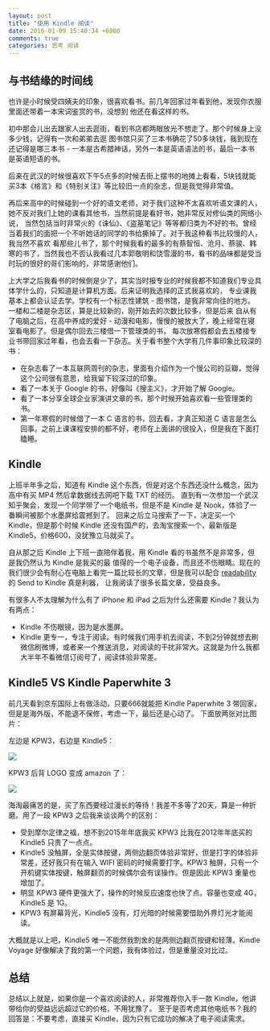 ```yaml
---
layout: post
title: "使用 Kindle 阅读"
date: 2016-01-09 15:40:34 +0800
comments: true
categories: 思考 阅读
---
```

## 与书结缘的时间线

也许是小时候受四姨夫的印象，很喜欢看书。前几年回家过年看到他，发现你衣服里面还带着一本宋词鉴赏的书，没想到
他还在看这样的书。

初中那会儿出去跟家人出去逛街，看到书店都两眼放光不想走了。那个时候身上没多少钱，记得有一次和弟弟去逛
图书馆只买了三本书确花了50多块钱，我到现在还记得是哪三本书 - 一本是古希腊神话，另外一本是英语语法的书，最后一本书是英语短语的书。

后来在武汉的时候很喜欢下午5点多的时候去街上摆书的地摊上看看，5块钱就能买3本《格言》和《特别关注》等比较旧一点的杂志，但是我觉得非常值。

再后来高中的时候碰到一个好的语文老师，对于我们这种不太喜欢听语文课的人，她不反对我们上她的课看其他书，当然前提是看好书，她非常反对修仙类的网络小说，
当然包括当时非常火的《诛仙》、《盗墓笔记》等等都归类为不好的书。曾经当着我们的面把一个不听她话的同学的书给撕掉了。对于我这种看书比较慢的人，我当然不喜欢
看那些儿书了，那个时候我看的最多的有蔡智恒、沧月、蔡骏、韩寒的书了，当然我也不否认我看过几本郭敬明和饶雪漫的书，看书的品味都是受当时玩的很好的哥们影响的，非常感谢他们。

上大学之后我看书的时候倒是少了，其实当时报专业的时候我都不知道我们专业具体学什么的，只知道是计算机方面。后来证明我选择的正式我喜欢的，
专业课我基本上都会认证去学。学校有一个标志性建筑 - 图书馆，是我非常向往的地方。一楼和二楼是杂志区，算是比较新的，刚开始去的次数比较多，但是后来
自从有了电脑之后，在高中养成的爱好 - 动漫和电影，慢慢的被放大了，晚上经常在寝室看电影了。但是偶尔回去三楼借一下管理类的书，
每次放寒假都会去五楼接专业书带回家过年看，也会去看一下杂志。关于看书整个大学有几件事印象比较深的书：

- 在杂志看了一本互联网周刊的杂志，里面有介绍作为一个慢公司的豆瓣，觉得这个公司很有意思，给我留下较深过的印象。
- 看了一本关于 Google 的书，好像叫《搜主义》，才开始了解 Google。
- 看了一本分享全球企业家演讲文章的书，那个时候开始喜欢看一些管理类的书。
- 第一年寒假的时候借了一本 C 语言的书，回去看，才真正知道 C 语言是怎么回事。之前上课课程安排的都不好，老师在上面讲的很投入，但是我在下面打瞌睡。

<!--more-->

## Kindle

上班半年多之后，知道有 Kindle 这个东西，但是对这个东西还没什么概念，因为高中有买 MP4 然后拿数据线去网吧下载 TXT 的经历。
直到有一次参加一个武汉知乎聚会，发现一个同学带了一个电纸书，但是不是 Kindle 是 Nook，体验了一番瞬间被那个水墨屏给震撼到了。
回来之后立马搜索了一下，决定买一个 Kindle，但是那个时候 Kindle 还没有国产的，去淘宝搜索一个，最新版是 Kindle5，价格600，没犹豫立马就买了。

自从那之后 Kindle 上下班一直陪伴着我，用 Kindle 看的书虽然不是非常多，但是我仍然认为 Kindle 是我买的最
值得的一个电子设备，而且还不伤眼睛。现在的我们很少会有耐心在电脑上看完一篇比较长的文章，但是我可以配合 [readability](https://www.readability.com) 的 Send to Kindle 真是利器，
让我阅读了很多长篇文章，受益良多。

有很多人不太理解为什么有了 iPhone 和 iPad 之后为什么还需要 Kindle？我认为有两点：

- Kindle 不伤眼镜，因为是水墨屏。
- Kindle 更专一，专注于阅读。有时候我们用手机去阅读，不到2分钟就想去刷微信刷微博，或者来一个推送消息，对阅读的干扰非常大。这就是为什么我都大半年不看微信订阅号了，阅读体验非常差。

## Kindle5 VS Kindle Paperwhite 3

前几天看到京东国际上有做活动，只要666就能把 Kindle Paperwhite 3 带回家，但是是海外版，不能退不保修，考虑一下，最后还是心动了。
下面放两张对比图片：

左边是 KPW3，右边是 Kindle5：

![](http://i4.tietuku.com/9eedcc5d900678dd.png)

KPW3 后背 LOGO 变成 amazon 了：

![](http://i4.tietuku.com/c1f9765d63abda74.png)

海淘最痛苦的是，买了东西要经过漫长的等待！我差不多等了20天，算是一种折磨。用了一段 KPW3 之后我来谈谈两个的区别：

- 受到摩尔定律之福，想不到2015年年底我买 KPW3 比我在2012年年底买的 Kindle5 只贵了一点点。
- Kindle5 没触屏，全是实体按键，两侧边翻页体验非常好，但是打字的体验非常差，还好我只有在输入 WIFI 密码的时候需要打字。KPW3 触屏，只有一个开机键实体按键，触屏翻页的时候偶尔会有误操作。但是因此 KPW3 重量也增加了。
- 明显 KPW3 硬件更强大了，操作的时候反应速度也快了点。容量也变成 4G，Kindle5 是 1G。
- KPW3 有屏幕背光，Kindle5 没有，灯光暗的时候需要借助外界灯光才能阅读。

大概就是以上吧，Kindle5 唯一不能然我割舍的是两侧边翻页按键和轻薄。Kindle Voyage 好像解决了我的第一个问题，我有体验过，但是重量没对比过。


## 总结

总结以上就是，如果你是一个喜欢阅读的人，非常推荐你入手一款 Kindle，他讲带给你的受益远远超过它的价格，不用犹豫了。
至于是否考虑其他电纸书？我的回答是：不要考虑，直接买 Kindle，因为只有它成功的解决了电子阅读需求。







